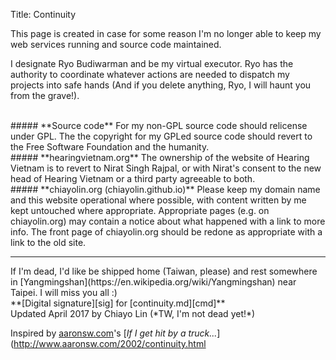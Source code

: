 Title: Continuity

This page is created in case for some reason I'm no longer able to keep my web 
services running and source code maintained.

I designate Ryo Budiwarman and be my virtual executor. Ryo has the authority to 
coordinate whatever actions are needed to dispatch my projects into safe hands
(And if you delete anything, Ryo, I will haunt you from the grave!).

<br/>
##### **Source code**
For my non-GPL source code should relicense under GPL. The the copyright for my
GPLed source code should revert to the Free Software Foundation and the humanity.

<br/>
##### **hearingvietnam.org**
The ownership of the website of Hearing Vietnam is to revert to Nirat Singh 
Rajpal, or with Nirat's consent to the new head of Hearing Vietnam or a third 
party agreeable to both.

<br/>
##### **chiayolin.org (chiayolin.github.io)**
Please keep my domain name and this website operational where possible, with 
content written by me kept untouched where appropriate. Appropriate pages 
(e.g. on chiayolin.org) may contain a notice about what happened with a link to 
more info. The front page of chiayolin.org should be redone as appropriate with 
a link to the old site.

<hr/>
If I'm dead, I'd like be shipped home (Taiwan, please) and rest somewhere in 
[Yangmingshan](https://en.wikipedia.org/wiki/Yangmingshan) near Taipei. 
I will miss you all :)

<br/>
**[Digital signature][sig] for [continuity.md][cmd]**

<br/>
Updated April 2017 by Chiayo Lin (*TW, I'm not dead yet!*)

Inspired by [aaronsw.com](http://www.aaronsw.com/)'s
[*If I get hit by a truck...*](http://www.aaronsw.com/2002/continuity.html


[sig]: http://chiayolin.org/continuity.sig
[cmd]: https://github.com/chiayolin/chiayolin.github.io/blob/source/content/pages/continuity.md]

